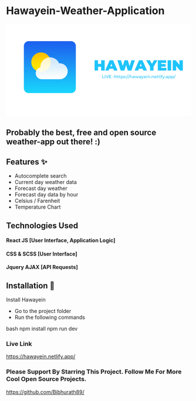 # Hawayein-Weather-Application

![Hawayein Banner](public/Corporate.png)

## Probably the best, free and open source weather-app out there! :)



## Features ✨

- Autocomplete search
- Current day weather data
- Forecast day weather
- Forecast day data by hour
- Celsius / Farenheit
- Temperature Chart


## Technologies Used

#### React JS [User Interface, Application Logic]
#### CSS & SCSS [User Interface]
#### Jquery AJAX [API Requests]

## Installation 🔧

Install Hawayein

- Go to the project folder
- Run the following commands

bash
  npm install
  npm run dev

### Live Link 

https://hawayein.netlify.app/

### Please Support By Starring This Project. Follow Me For More Cool Open Source Projects.

https://github.com/Bibhurath89/
